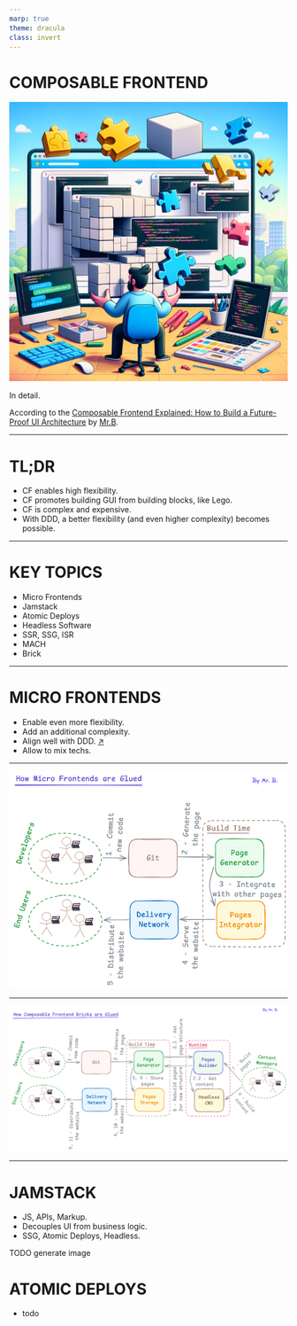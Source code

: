 ```yaml
---
marp: true
theme: dracula
class: invert
---
```


# COMPOSABLE FRONTEND

![bg right fill brightness:0.9](./cover.png)

In detail.

According to the [Composable Frontend Explained: How to Build a Future-Proof UI Architecture](https://balov.dev/blog/composable-frontend-explained-how-to-build-a-future-proof-ui-architecture/) by [Mr.B](https://balov.dev/).

---

# TL;DR

- CF enables high flexibility.
- CF promotes building GUI from building blocks, like Lego.
- CF is complex and expensive.
- With DDD, a better flexibility (and even higher complexity) becomes possible.

---

# KEY TOPICS

- Micro Frontends
- Jamstack
- Atomic Deploys
- Headless Software
- SSR, SSG, ISR
- MACH
- Brick

---

# MICRO FRONTENDS

- Enable even more flexibility.
- Add an additional complexity.
- Align well with DDD. [↗](https://balov.dev/blog/composable-frontend-explained-how-to-build-a-future-proof-ui-architecture/#the-power-of-domain-oriented-teams)
- Allow to mix techs.

---

![bg fit brightness:1](../../../how-micro-frontends-are-glued--large.webp)

---

![bg fit brightness:1](../../../how-composable-frontend-bricks-are-glued--large.webp)

---

# JAMSTACK

- JS, APIs, Markup.
- Decouples UI from business logic.
- SSG, Atomic Deploys, Headless.

TODO generate image

# ATOMIC DEPLOYS

- todo
